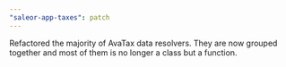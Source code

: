 ```yaml
---
"saleor-app-taxes": patch
---
```


Refactored the majority of AvaTax data resolvers. They are now grouped together and most of them is no longer a class but a function.
